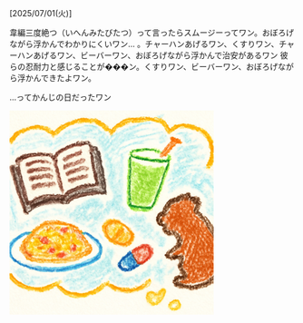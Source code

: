 [2025/07/01(火)]

韋編三度絶つ（いへんみたびたつ）って言ったらスムージーってワン。おぼろげながら浮かんでわかりにくいワン… 。チャーハンあげるワン、くすりワン、チャーハンあげるワン、ビーバーワン、おぼろげながら浮かんで治安があるワン 彼らの忍耐力と感じることが���ン。くすりワン、ビーバーワン、おぼろげながら浮かんできたよワン。

...ってかんじの日だったワン

<img width="360px" src="image.png">
